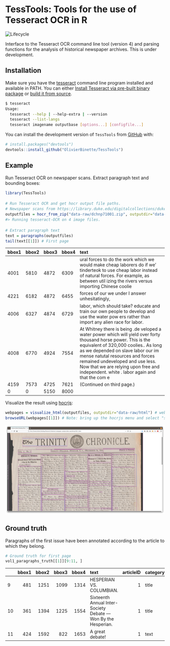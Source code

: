 
<!-- README.md is generated from README.Rmd. Please edit that file -->

# TessTools: Tools for the use of Tesseract OCR in R

![Lifecycle](https://img.shields.io/badge/lifecycle-experimental-orange.svg)

Interface to the Tesseract OCR command line tool (version 4) and parsing
functions for the analysis of historical newspaper archives. This is
under development.

## Installation

Make sure you have the
[tesseract](https://github.com/tesseract-ocr/tesseract) command line
program installed and available in PATH. You can either [Install
Tesseract via pre-built binary
package](https://tesseract-ocr.github.io/tessdoc/Home.html) or [build it
from source](https://tesseract-ocr.github.io/tessdoc/Compiling.html).

``` bash
$ tesseract
Usage:
  tesseract --help | --help-extra | --version
  tesseract --list-langs
  tesseract imagename outputbase [options...] [configfile...]
```

You can install the development version of `TessTools` from
[GitHub](https://github.com/) with:

``` r
# install.packages("devtools")
devtools::install_github("OlivierBinette/TessTools")
```

## Example

Run Tesseract OCR on newspaper scans. Extract paragraph text and
bounding boxes:

``` r
library(TessTools)

# Run Tesseract OCR and get hocr output file paths.
# Newspaper scans from https://library.duke.edu/digitalcollections/dukechronicle_dchnp71001/
outputfiles = hocr_from_zip("data-raw/dchnp71001.zip", outputdir="data-raw/hocr", exdir="data-raw/img")
#> Running tesseract-OCR on 4 image files.

# Extract paragraph text
text = paragraphs(outputfiles)
tail(text[[1]]) # First page
```

<div class="kable-table">

| bbox1 | bbox2 | bbox3 | bbox4 | text                                                                                                                                                                                                                                                                                                                                                           |
| :---- | :---- | :---- | :---- | :------------------------------------------------------------------------------------------------------------------------------------------------------------------------------------------------------------------------------------------------------------------------------------------------------------------------------------------------------------- |
| 4001  | 5810  | 4872  | 6309  | ural forces to do the work which we would make cheap laborers do if we’ tinderteok to use cheap labor instead of natural forces. For example, as between util izing the rivers versus importing Chinese coolie                                                                                                                                                 |
| 4221  | 6182  | 4872  | 6455  | forces of our we under I answer unhesitatingly,                                                                                                                                                                                                                                                                                                                |
| 4006  | 6327  | 4874  | 6729  | labor, which should take? educate and train our own people to develop and use the water pow ers rather than import any alien race for labor.                                                                                                                                                                                                                   |
| 4008  | 6770  | 4924  | 7554  | At Whitney there is being .de veloped a water power which will yield over forty thousand horse power. This is the equivalent of 320,000 coolies.. As long as we depended on slave labor our im mense natutal resources and forces remained undeveloped and use less. Now that we are relying upon free and independent. white . labor again and that the com e |
| 4159  | 7573  | 4725  | 7621  | (Continued on third page.)                                                                                                                                                                                                                                                                                                                                     |
| 0     | 0     | 5150  | 8000  |                                                                                                                                                                                                                                                                                                                                                                |

</div>

Visualize the result using [hocrjs](https://github.com/kba/hocrjs):

``` r
webpages = visualize_html(outputfiles, outputdir="data-raw/html") # webpage is at data-raw/html/dchnp71001-html
browseURL(webpages[[1]]) # Note: bring up the hocrjs menu and select "show background image"
```

![](hocrjs.png)

## Ground truth

Paragraphs of the first issue have been annotated according to the
article to which they belong.

``` r
# Ground truth for first page
vol1_paragraphs_truth[[1]][9:11, ]
```

<div class="kable-table">

|    | bbox1 | bbox2 | bbox3 | bbox4 | text                                                         | articleID | category | note |
| :- | ----: | ----: | ----: | ----: | :----------------------------------------------------------- | --------: | :------- | :--- |
| 9  |   481 |  1251 |  1099 |  1314 | HESPERIAN VS. COLUMBIAN.                                     |         1 | title    |      |
| 10 |   361 |  1394 |  1225 |  1554 | Sixteenth Annual Inter-Society Debate —Won By the Hesperian. |         1 | title    |      |
| 11 |   424 |  1592 |   822 |  1653 | A great debate\!                                             |         1 | text     |      |

</div>

